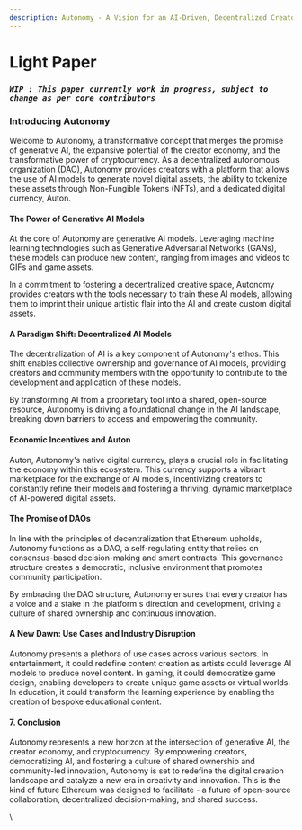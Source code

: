 ```yaml
---
description: Autonomy - A Vision for an AI-Driven, Decentralized Creator Economy
---
```


# Light Paper

### &#x20;_`WIP : This paper currently work in progress, subject to change as per core contributors`_&#x20;

### Introducing Autonomy

Welcome to Autonomy, a transformative concept that merges the promise of generative AI, the expansive potential of the creator economy, and the transformative power of cryptocurrency. As a decentralized autonomous organization (DAO), Autonomy provides creators with a platform that allows the use of AI models to generate novel digital assets, the ability to tokenize these assets through Non-Fungible Tokens (NFTs), and a dedicated digital currency, Auton.

#### The Power of Generative AI Models

At the core of Autonomy are generative AI models. Leveraging machine learning technologies such as Generative Adversarial Networks (GANs), these models can produce new content, ranging from images and videos to GIFs and game assets.

In a commitment to fostering a decentralized creative space, Autonomy provides creators with the tools necessary to train these AI models, allowing them to imprint their unique artistic flair into the AI and create custom digital assets.

#### A Paradigm Shift: Decentralized AI Models

The decentralization of AI is a key component of Autonomy's ethos. This shift enables collective ownership and governance of AI models, providing creators and community members with the opportunity to contribute to the development and application of these models.

By transforming AI from a proprietary tool into a shared, open-source resource, Autonomy is driving a foundational change in the AI landscape, breaking down barriers to access and empowering the community.

#### Economic Incentives and Auton

Auton, Autonomy's native digital currency, plays a crucial role in facilitating the economy within this ecosystem. This currency supports a vibrant marketplace for the exchange of AI models, incentivizing creators to constantly refine their models and fostering a thriving, dynamic marketplace of AI-powered digital assets.

#### The Promise of DAOs

In line with the principles of decentralization that Ethereum upholds, Autonomy functions as a DAO, a self-regulating entity that relies on consensus-based decision-making and smart contracts. This governance structure creates a democratic, inclusive environment that promotes community participation.

By embracing the DAO structure, Autonomy ensures that every creator has a voice and a stake in the platform's direction and development, driving a culture of shared ownership and continuous innovation.

#### A New Dawn: Use Cases and Industry Disruption

Autonomy presents a plethora of use cases across various sectors. In entertainment, it could redefine content creation as artists could leverage AI models to produce novel content. In gaming, it could democratize game design, enabling developers to create unique game assets or virtual worlds. In education, it could transform the learning experience by enabling the creation of bespoke educational content.

#### 7. Conclusion

Autonomy represents a new horizon at the intersection of generative AI, the creator economy, and cryptocurrency. By empowering creators, democratizing AI, and fostering a culture of shared ownership and community-led innovation, Autonomy is set to redefine the digital creation landscape and catalyze a new era in creativity and innovation. This is the kind of future Ethereum was designed to facilitate - a future of open-source collaboration, decentralized decision-making, and shared success.

\
